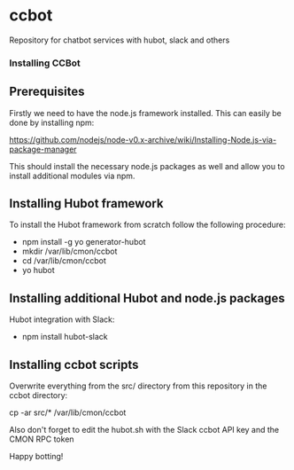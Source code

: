 # ccbot
Repository for chatbot services with hubot, slack and others

### Installing CCBot

## Prerequisites

Firstly we need to have the node.js framework installed. This can easily be done by installing npm:

https://github.com/nodejs/node-v0.x-archive/wiki/Installing-Node.js-via-package-manager

This should install the necessary node.js packages as well and allow you to install additional modules via npm.


## Installing Hubot framework

To install the Hubot framework from scratch follow the following procedure:

- npm install -g yo generator-hubot
- mkdir /var/lib/cmon/ccbot
- cd /var/lib/cmon/ccbot
- yo hubot


## Installing additional Hubot and node.js packages

Hubot integration with Slack:
- npm install hubot-slack

## Installing ccbot scripts

Overwrite everything from the src/ directory from this repository in the ccbot directory:

cp -ar src/*  /var/lib/cmon/ccbot

Also don't forget to edit the hubot.sh with the Slack ccbot API key and the CMON RPC token

Happy botting!

